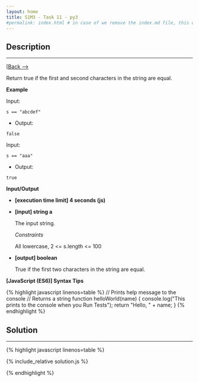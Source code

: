 ```yaml
---
layout: home
title: S1M3 - Task 11 - py3
#permalink: index.html # in case of we remove the index.md file, this doc will be the index page
---
```


<div class="row">
<div class="columnStmt" markdown="1">

##  Description
------

[[Back --> ](../README.md)

Return true if the first and second characters in the string are equal.

**Example**

Input:
```
s == "abcdef"
```
-   Output:
```
false
```
Input:
```
s == "aaa"
```
-   Output:
```
true
```

**Input/Output**

* **[execution time limit] 4 seconds (js)**

* **[input] string a**

    The input string.

    *Constraints*

    All lowercase, 2 <= s.length <= 100

* **[output] boolean**

    True if the first two characters in the string are equal.

**[JavaScript (ES6)] Syntax Tips**

{% highlight javascript linenos=table %}
// Prints help message to the console
// Returns a string
function helloWorld(name) {
    console.log("This prints to the console when you Run Tests");
    return "Hello, " + name;
}
{% endhighlight %}

</div>
<div class="columnSol" markdown="1">

## Solution
------

{% highlight javascript linenos=table %}

{% include_relative solution.js %}

{% endhighlight %}

</div>
</div>